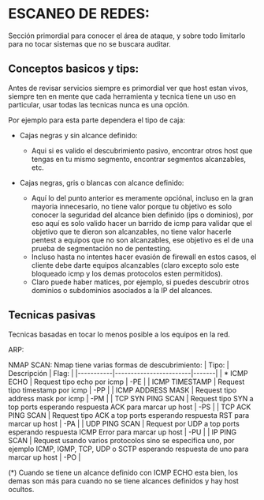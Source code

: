 # ESCANEO DE REDES:
Sección primordial para conocer el área de ataque, y sobre todo limitarlo para no tocar sistemas que no se buscara auditar.

## Conceptos basicos y tips:
Antes de revisar servicios siempre es primordial ver que host estan vivos, siempre ten en mente que cada herramienta y tecnica tiene un uso en particular, usar todas las tecnicas nunca es una opción.

Por ejemplo para esta parte dependera el tipo de caja:
- Cajas negras y sin alcance definido:
  - Aqui si es valido el descubrimiento pasivo, encontrar otros host que tengas en tu mismo segmento, encontrar segmentos alcanzables, etc.

- Cajas negras, gris o blancas con alcance definido:
  - Aquí lo del punto anterior es meramente opciónal, incluso en la gran mayoria innecesario, no tiene valor porque tu objetivo es solo conocer la seguridad del alcance bien definido (ips o dominios), por eso aquí es solo valido hacer un barrido de icmp para validar que el objetivo que te dieron son alcanzables, no tiene valor hacerle pentest a equipos que no son alcanzables, ese objetivo es el de una prueba de segmentación no de pentesting.
  - Incluso hasta no intentes hacer evasión de firewall en estos casos, el cliente debe darte equipos alcanzables (claro excepto solo este bloqueado icmp y los demas protocolos esten permitidos).
  - Claro puede haber matices, por ejemplo, si puedes descubrir otros dominios o subdominios asociados a la IP del alcances.

## Tecnicas pasivas
Tecnicas basadas en tocar lo menos posible a los equipos en la red.

ARP:

NMAP SCAN:
Nmap tiene varias formas de descubrimiento:
| Tipo:     |      Descripción       | Flag: |
|-----------|------------------------|-------|
| * ICMP ECHO | Request tipo echo por icmp | -PE | 
| ICMP TIMESTAMP | Request tipo timestamp por icmp | -PP |
| ICMP ADDRESS MASK | Request tipo address mask por icmp  | -PM |
| TCP SYN PING SCAN | Request tipo SYN a top ports esperando respuesta ACK para marcar up host | -PS |
| TCP ACK PING SCAN | Request tipo ACK a top ports esperando respuesta RST para marcar up host | -PA |
| UDP PING SCAN | Request por UDP a top ports esperando respuesta ICMP Error para marcar up host | -PU |
| IP PING SCAN | Request usando varios protocolos sino se especifica uno, por ejemplo ICMP, IGMP, TCP, UDP o SCTP esperando respuesta de uno para marcar up host | -PO |

(*) Cuando se tiene un alcance definido con ICMP ECHO esta bien, los demas son más para cuando no se tiene alcances definidos y hay host ocultos.
















